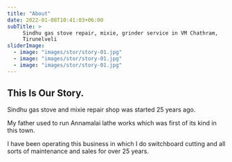 ```yaml
---
title: "About"
date: 2022-01-08T10:41:03+06:00
subTitle: >
     Sindhu gas stove repair, mixie, grinder service in VM Chathram,
     Tirunelveli
sliderImage:
  - image: "images/stor/story-01.jpg"
  - image: "images/stor/story-01.jpg"
  - image: "images/stor/story-01.jpg"
---
```

## This Is Our Story.

Sindhu gas stove and mixie repair shop was started 25 years ago.

My father used to run Annamalai lathe works which was first of its kind
in this town.

I have been operating this business in which I do switchboard cutting
and all sorts of maintenance and sales for over 25 years.
